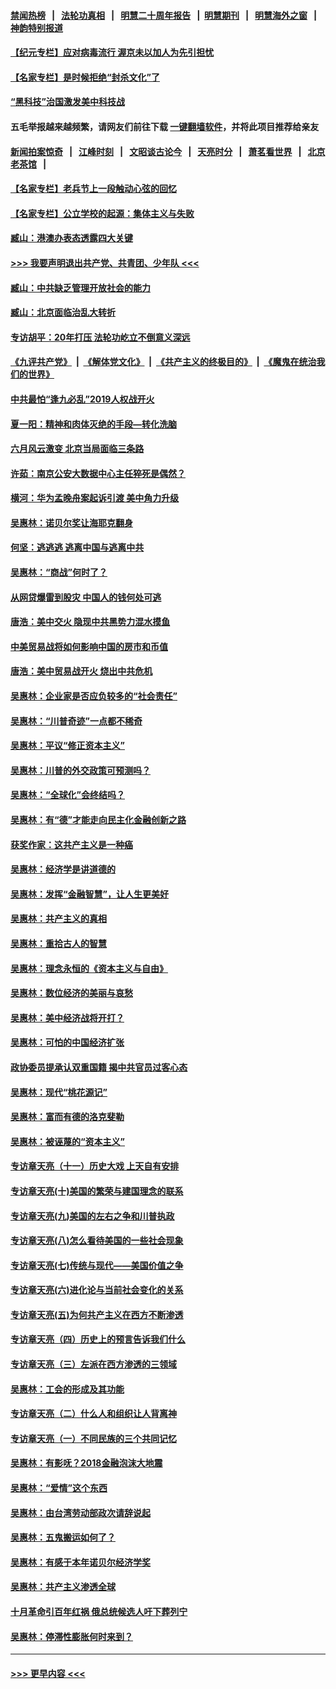 #### [禁闻热榜](热点新闻.md?=0)  &nbsp;&nbsp;|&nbsp;&nbsp; [法轮功真相](https://github.com/gfw-breaker/truth/blob/master/README.md?=0) &nbsp;&nbsp;|&nbsp;&nbsp; [明慧二十周年报告](https://github.com/gfw-breaker/mh-reports/blob/master/README.md?=0) &nbsp;&nbsp;|&nbsp;&nbsp;[明慧期刊](https://github.com/gfw-breaker/mh-qikan) &nbsp;&nbsp;|&nbsp;&nbsp; [明慧海外之窗](https://github.com/gfw-breaker/mh-news/blob/master/README.md?=0) &nbsp;&nbsp;|&nbsp;&nbsp; [神韵特别报道](https://github.com/gfw-breaker/mh-news/blob/master/shenyun.md?=0)
#### [【纪元专栏】应对病毒流行 渥京未以加人为先引担忧](../pages/nsc423/n11875714.md?t=03101931) 
#### [【名家专栏】是时候拒绝“封杀文化”了](../pages/nsc423/n11814093.md?t=03101931) 
#### [“黑科技”治国激发美中科技战](../pages/nsc423/n11638056.md?t=03101931) 
#### 五毛举报越来越频繁，请网友们前往下载 [一键翻墙软件](https://github.com/gfw-breaker/ssr-accounts)，并将此项目推荐给亲友
#### [新闻拍案惊奇](https://github.com/gfw-breaker/banned-news/blob/master/pages/link4.md) &nbsp;&nbsp;|&nbsp;&nbsp; [江峰时刻](https://github.com/gfw-breaker/banned-news/blob/master/pages/link4.md) &nbsp;&nbsp;|&nbsp;&nbsp; [文昭谈古论今](https://github.com/gfw-breaker/banned-news/blob/master/pages/link4.md) &nbsp;&nbsp;|&nbsp;&nbsp; [天亮时分](https://github.com/gfw-breaker/banned-news/blob/master/pages/link4.md) &nbsp;&nbsp;|&nbsp;&nbsp; [萧茗看世界](https://github.com/gfw-breaker/banned-news/blob/master/pages/link4.md) &nbsp;&nbsp;|&nbsp;&nbsp; [北京老茶馆](https://github.com/gfw-breaker/banned-news/blob/master/pages/link4.md) &nbsp;&nbsp;|&nbsp;&nbsp; 
#### [【名家专栏】老兵节上一段触动心弦的回忆](../pages/nsc423/n11646016.md?t=03101931) 
#### [【名家专栏】公立学校的起源：集体主义与失败](../pages/nsc423/n11601833.md?t=03101931) 
#### [臧山：港澳办表态透露四大关键](../pages/nsc423/n11421628.md?t=03101931) 
#### [>>> 我要声明退出共产党、共青团、少年队 <<<](https://github.com/begood0513/goodnews/blob/master/quit/letter.md) 
#### [臧山：中共缺乏管理开放社会的能力](../pages/nsc423/n11407457.md?t=03101931) 
#### [臧山：北京面临治乱大转折](../pages/nsc423/n11406895.md?t=03101931) 
#### [专访胡平：20年打压 法轮功屹立不倒意义深远](../pages/nsc423/n11398800.md?t=03101931) 
#### [《九评共产党》](https://github.com/begood0513/9ping.md/blob/master/README.md) &nbsp;|&nbsp; [《解体党文化》](../../../../jtdwh.md/blob/master/README.md)  &nbsp;|&nbsp; [《共产主义的终极目的》](../../../../gczydzjmd.md/blob/master/README.md) &nbsp;|&nbsp; [《魔鬼在统治我们的世界》](../../../../mgztzwmdsj.md/blob/master/README.md) 
#### [中共最怕“逢九必乱”2019人权战开火](../pages/nsc423/n11385248.md?t=03101931) 
#### [夏一阳：精神和肉体灭绝的手段—转化洗脑](../pages/nsc423/n11368250.md?t=03101931) 
#### [六月风云激变 北京当局面临三条路](../pages/nsc423/n11313668.md?t=03101931) 
#### [许茹：南京公安大数据中心主任猝死是偶然？](../pages/nsc423/n11064744.md?t=03101931) 
#### [横河：华为孟晚舟案起诉引渡 美中角力升级](../pages/nsc423/n11027230.md?t=03101931) 
#### [吴惠林：诺贝尔奖让海耶克翻身](../pages/nsc423/n10890049.md?t=03101931) 
#### [何坚：逃逃逃 逃离中国与逃离中共](../pages/nsc423/n10592891.md?t=03101931) 
#### [吴惠林：“商战”何时了？](../pages/nsc423/n10573558.md?t=03101931) 
#### [从网贷爆雷到股灾 中国人的钱何处可逃](../pages/nsc423/n10572800.md?t=03101931) 
#### [唐浩：美中交火 隐现中共黑势力混水摸鱼](../pages/nsc423/n10544040.md?t=03101931) 
#### [中美贸易战将如何影响中国的房市和币值](../pages/nsc423/n10543697.md?t=03101931) 
#### [唐浩：美中贸易战开火 烧出中共危机](../pages/nsc423/n10540126.md?t=03101931) 
#### [吴惠林：企业家是否应负较多的“社会责任”](../pages/nsc423/n10535022.md?t=03101931) 
#### [吴惠林：“川普奇迹”一点都不稀奇](../pages/nsc423/n10512808.md?t=03101931) 
#### [吴惠林：平议“修正资本主义”](../pages/nsc423/n10495724.md?t=03101931) 
#### [吴惠林：川普的外交政策可预测吗？](../pages/nsc423/n10462387.md?t=03101931) 
#### [吴惠林：“全球化”会终结吗？](../pages/nsc423/n10452838.md?t=03101931) 
#### [吴惠林：有“德”才能走向民主化金融创新之路](../pages/nsc423/n10432292.md?t=03101931) 
#### [获奖作家：这共产主义是一种癌](../pages/nsc423/n10431541.md?t=03101931) 
#### [吴惠林：经济学是讲道德的](../pages/nsc423/n10398014.md?t=03101931) 
#### [吴惠林：发挥“金融智慧”，让人生更美好](../pages/nsc423/n10375019.md?t=03101931) 
#### [吴惠林：共产主义的真相](../pages/nsc423/n10351394.md?t=03101931) 
#### [吴惠林：重拾古人的智慧](../pages/nsc423/n10337691.md?t=03101931) 
#### [吴惠林：理念永恒的《资本主义与自由》](../pages/nsc423/n10316274.md?t=03101931) 
#### [吴惠林：数位经济的美丽与哀愁](../pages/nsc423/n10292946.md?t=03101931) 
#### [吴惠林：美中经济战将开打？](../pages/nsc423/n10258825.md?t=03101931) 
#### [吴惠林：可怕的中国经济扩张](../pages/nsc423/n10219147.md?t=03101931) 
#### [政协委员提承认双重国籍 揭中共官员过客心态](../pages/nsc423/n10208809.md?t=03101931) 
#### [吴惠林：现代“桃花源记”](../pages/nsc423/n10185234.md?t=03101931) 
#### [吴惠林：富而有德的洛克斐勒](../pages/nsc423/n10142264.md?t=03101931) 
#### [吴惠林：被诬蔑的“资本主义”](../pages/nsc423/n10124816.md?t=03101931) 
#### [专访章天亮（十一）历史大戏 上天自有安排](../pages/nsc423/n10094905.md?t=03101931) 
#### [专访章天亮(十)美国的繁荣与建国理念的联系](../pages/nsc423/n10094899.md?t=03101931) 
#### [专访章天亮(九)美国的左右之争和川普执政](../pages/nsc423/n10094889.md?t=03101931) 
#### [专访章天亮(八)怎么看待美国的一些社会现象](../pages/nsc423/n10094857.md?t=03101931) 
#### [专访章天亮(七)传统与现代——美国价值之争](../pages/nsc423/n10093140.md?t=03101931) 
#### [专访章天亮(六)进化论与当前社会变化的关系](../pages/nsc423/n10092036.md?t=03101931) 
#### [专访章天亮(五)为何共产主义在西方不断渗透](../pages/nsc423/n10083620.md?t=03101931) 
#### [专访章天亮（四）历史上的预言告诉我们什么](../pages/nsc423/n10083606.md?t=03101931) 
#### [专访章天亮（三）左派在西方渗透的三领域](../pages/nsc423/n10081115.md?t=03101931) 
#### [吴惠林：工会的形成及其功能](../pages/nsc423/n10080633.md?t=03101931) 
#### [专访章天亮（二）什么人和组织让人背离神](../pages/nsc423/n10076637.md?t=03101931) 
#### [专访章天亮（一）不同民族的三个共同记忆](../pages/nsc423/n10074188.md?t=03101931) 
#### [吴惠林：有影呒？2018金融泡沫大地震](../pages/nsc423/n10040534.md?t=03101931) 
#### [吴惠林：“爱情”这个东西](../pages/nsc423/n10019423.md?t=03101931) 
#### [吴惠林：由台湾劳动部政次请辞说起](../pages/nsc423/n9979679.md?t=03101931) 
#### [吴惠林：五鬼搬运如何了？](../pages/nsc423/n9925338.md?t=03101931) 
#### [吴惠林：有感于本年诺贝尔经济学奖](../pages/nsc423/n9871883.md?t=03101931) 
#### [吴惠林：共产主义渗透全球](../pages/nsc423/n9812748.md?t=03101931) 
#### [十月革命引百年红祸 俄总统候选人吁下葬列宁](../pages/nsc423/n9810182.md?t=03101931) 
#### [吴惠林：停滞性膨胀何时来到？](../pages/nsc423/n9764136.md?t=03101931) 

----
#### [ >>> 更早内容 <<< ](../indexes/nsc423-earlier.md)
